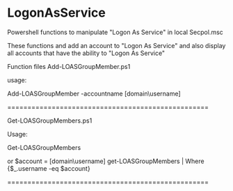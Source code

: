 # LogonAsService
Powershell functions to manipulate "Logon As Service" in local Secpol.msc

These functions and add an account to "Logon As Service" and also display all accounts that have the ability to "Logon As Service"

Function files
Add-LOASGroupMember.ps1

usage: 

Add-LOASGroupMember -accountname [domain\username]

==================================================

Get-LOASGroupMembers.ps1

Usage: 

Get-LOASGroupMembers 

or 
$account = [domain\username]
get-LOASGroupMembers | Where {$_.username -eq $account}

==================================================

